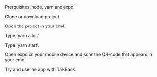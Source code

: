 Prerquisites: node, yarn and expo.

Clone or download project.

Open the project in your cmd.

Type 'yarn add .'

Type 'yarn start'.

Open expo on your mobile device and scan the QR-code that appears in your cmd.

Try and use the app with TalkBack.
